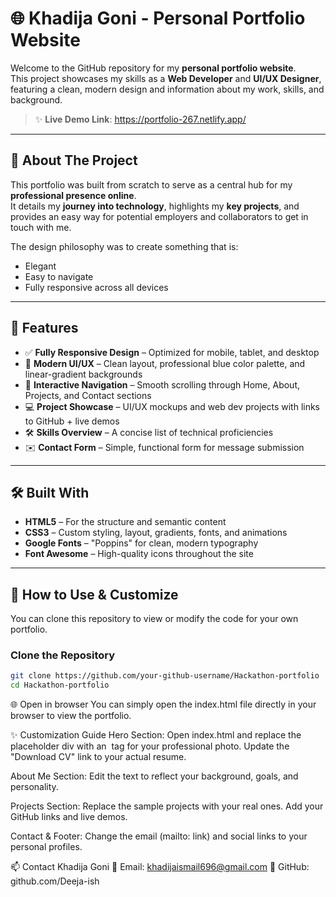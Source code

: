 # 🌐 Khadija Goni - Personal Portfolio Website

Welcome to the GitHub repository for my **personal portfolio website**.  
This project showcases my skills as a **Web Developer** and **UI/UX Designer**, featuring a clean, modern design and information about my work, skills, and background.

> ✨ **Live Demo Link**: https://portfolio-267.netlify.app/

---

## 📖 About The Project

This portfolio was built from scratch to serve as a central hub for my **professional presence online**.  
It details my **journey into technology**, highlights my **key projects**, and provides an easy way for potential employers and collaborators to get in touch with me.

The design philosophy was to create something that is:
- Elegant  
- Easy to navigate  
- Fully responsive across all devices

---

## 🚀 Features

- ✅ **Fully Responsive Design** – Optimized for mobile, tablet, and desktop  
- 🎨 **Modern UI/UX** – Clean layout, professional blue color palette, and linear-gradient backgrounds  
- 🔗 **Interactive Navigation** – Smooth scrolling through Home, About, Projects, and Contact sections  
- 💻 **Project Showcase** – UI/UX mockups and web dev projects with links to GitHub + live demos  
- 🛠 **Skills Overview** – A concise list of technical proficiencies  
- ✉️ **Contact Form** – Simple, functional form for message submission  

---

## 🛠️ Built With

- **HTML5** – For the structure and semantic content  
- **CSS3** – Custom styling, layout, gradients, fonts, and animations  
- **Google Fonts** – "Poppins" for clean, modern typography  
- **Font Awesome** – High-quality icons throughout the site  

---

## 🔧 How to Use & Customize

You can clone this repository to view or modify the code for your own portfolio.

### Clone the Repository
```bash
git clone https://github.com/your-github-username/Hackathon-portfolio
cd Hackathon-portfolio
```

🌐 Open in browser
You can simply open the index.html file directly in your browser to view the portfolio.

✨ Customization Guide
Hero Section:
Open index.html and replace the placeholder div with an <img> tag for your professional photo.
Update the "Download CV" link to your actual resume.

About Me Section:
Edit the text to reflect your background, goals, and personality.

Projects Section:
Replace the sample projects with your real ones. Add your GitHub links and live demos.

Contact & Footer:
Change the email (mailto: link) and social links to your personal profiles.

📫 Contact
Khadija Goni
📧 Email: khadijaismail696@gmail.com
🐙 GitHub: github.com/Deeja-ish

